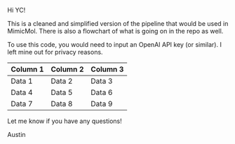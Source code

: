 Hi YC!

This is a cleaned and simplified version of the pipeline that would be used in MimicMol. There is also a flowchart of what is going on in the repo as well. 

To use this code, you would need to input an OpenAI API key (or similar). I left mine out for privacy reasons.

| Column 1 | Column 2 | Column 3 |
|----------|----------|----------|
| Data 1   | Data 2   | Data 3   |
| Data 4   | Data 5   | Data 6   |
| Data 7   | Data 8   | Data 9   |

Let me know if you have any questions! 

Austin